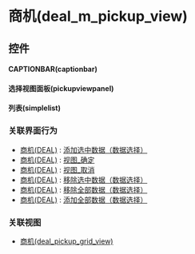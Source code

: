 # 商机(deal_m_pickup_view)  <!-- {docsify-ignore-all} -->



## 控件
#### CAPTIONBAR(captionbar)
#### 选择视图面板(pickupviewpanel)
#### 列表(simplelist)


### 关联界面行为
  * [商机(DEAL)](module/crm/deal) : [添加选中数据（数据选择）](module/crm/deal#界面行为)
  * [商机(DEAL)](module/crm/deal) : [视图_确定](module/crm/deal#界面行为)
  * [商机(DEAL)](module/crm/deal) : [视图_取消](module/crm/deal#界面行为)
  * [商机(DEAL)](module/crm/deal) : [移除选中数据（数据选择）](module/crm/deal#界面行为)
  * [商机(DEAL)](module/crm/deal) : [移除全部数据（数据选择）](module/crm/deal#界面行为)
  * [商机(DEAL)](module/crm/deal) : [添加全部数据（数据选择）](module/crm/deal#界面行为)

### 关联视图
  * [商机(deal_pickup_grid_view)](app/view/deal_pickup_grid_view)

<script>
 const { createApp } = Vue
  createApp({
    data() {
      return {

      }
    }
  }).use(ElementPlus).mount('#app')
</script>